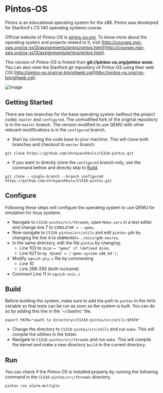 # Pintos-OS
Pintos is an educational operating system for the x86. Pintos was developed for Stanford's CS 140 operating systems course.

Official website of Pintos-OS is [pintos-os.org](pintos-os.org).
To know more about the operating system and projects related to it, visit [http://courses.mpi-sws.org/os-ss13/assignments/pintos/pintos.html](http://courses.mpi-sws.org/os-ss13/assignments/pintos/pintos.html).

This version of Pintos-OS is froked from **git://pintos-os.org/pintos-anon**.
You can also view the Stanford git repository of Pintos-OS using their web CGI [http://pintos-os.org/cgi-bin/gitweb.cgi](http://pintos-os.org/cgi-bin/gitweb.cgi).

![image](https://github.com/user-attachments/assets/2c576146-c8e1-4cad-9513-28ddee71e5e7)

## Getting Started
There are two branches for the base operating system (without the project code): `master` and `configured`.
The unmodified fork of the original repository is in the `master` branch.
The version modified to use QEMU with other relevant modifications is in the `configured` branch.

* Start by cloning the code base to your machine. This will clone both branches and checkout to `master` branch. 
```
git clone https://github.com/shreyanshkuls/CS310-pintos.git
```

* If you want to directly clone the `configured` branch only, use the command bellow and directly skip to [Build](#build).
```
git clone --single-branch --branch configured https://github.com/shreyanshkuls/CS310-pintos.git
```

## Configure
Following these steps will configure the operating system to use QEMU for emulation for linux systems.

* Navigate to `CS310-pintos/src/threads`, open `Make.vars` in a text editor and change line 7 to `SIMULATOR = --qemu`.
* Now navigate to `CS310-pintos/src/utils` and edit `pintos-gdb` by changing the line 4 to `GDBMACROS=../misc/gdb-macros`.
* In the same directory, edit the file `pintos` by changing:
	- Line 103 to `$sim = "qemu" if !defined $sim;`
	- Line 621 to `my (@cmd) = ('qemu-system-x86_64');`
* Modify `squish-pty.c` file by commenting
	- Line 10
	- Line 288-293 (both inclusive)
* Comment Line 11 in `squish-unix.c`

## Build
Before building the system, make sure to add the path to `pintos` in the `PATH` variable so that tests can be run as soon as the system is built. You can do so by adding this line in the '~/.bashrc' file.
```
export PATH="<path to directory>/CS310-pintos/src/utils:$PATH"
```

* Change the directory to `CS310-pintos/src/utils` and run `make`. This will compile the utilities in the folder.
* Navigate to `CS310-pintos/src/threads` and run `make`. This will compile the kernel and make a new directory `build` in the current directory.

## Run
You can check if the Pintos-OS is installed properly by running the following command in the `CS310-pintos/src/threads` directory.
```
pintos run alarm-multiple
```
